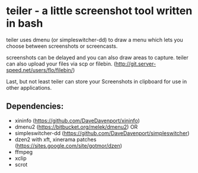 # teiler - a little screenshot tool written in bash

teiler uses dmenu (or simpleswitcher-dd) to draw a menu which lets you
choose between screenshots or screencasts.

screenshots can be delayed and you can also draw areas to capture.
teiler can also upload your files via scp or filebin. (http://git.server-speed.net/users/flo/filebin/)

Last, but not least teiler can store your Screenshots in clipboard for use in other applications.

## Dependencies:

* xininfo (https://github.com/DaveDavenport/xininfo)
* dmenu2 (https://bitbucket.org/melek/dmenu2) OR
* simpleswitcher-dd (https://github.com/DaveDavenport/simpleswitcher)
* dzen2 with xft, xinerama patches (https://sites.google.com/site/gotmor/dzen)
* ffmpeg
* xclip
* scrot

